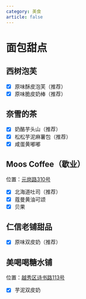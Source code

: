 ```yaml
---
category: 美食
article: false
---
```


# 面包甜点

## 西树泡芙

- [x] 原味酥皮泡芙（推荐）
- [x] 原味脆皮奶棒（推荐）

## 奈雪的茶

- [x] 奶酪芋头山（推荐）
- [x] 松松芋泥麻薯包（推荐）
- [x] 咸蛋黄嘟嘟

## Moos Coffee（歇业）

<span class="icon iconfont icon-locate"></span> 位置：<a href="https://ditu.amap.com/place/B0FFFOBIXZ" target="_blank">元岗路310号</a>

- [x] 北海道吐司（推荐）
- [x] 蔻曼黄油可颂
- [x] 贝果

## 仁信老铺甜品

- [x] 原味双皮奶（推荐）

## 美喝喝糖水铺

<span class="icon iconfont icon-locate"></span> 位置：<a href="https://ditu.amap.com/place/B0FFFZS28T" target="_blank">越秀区诗书路113号</a>

- [x] 芋泥双皮奶